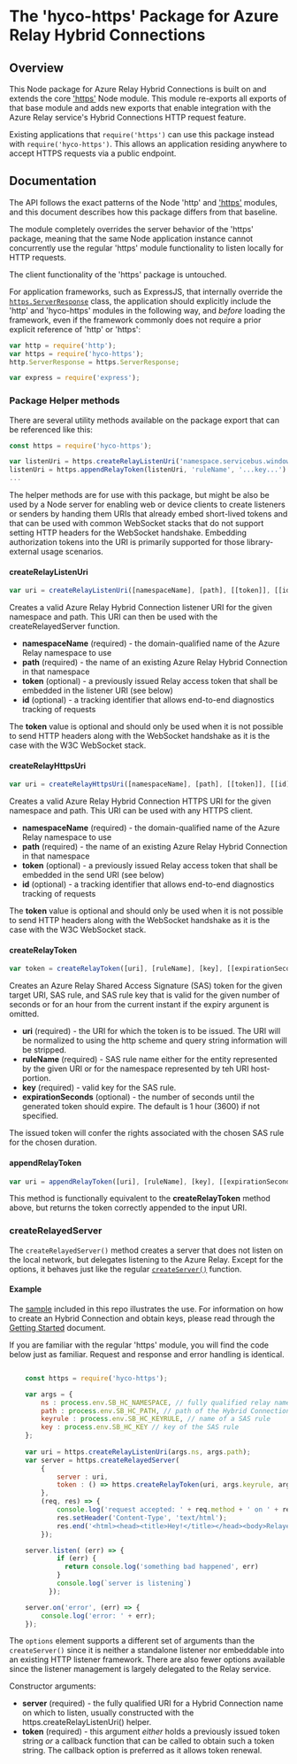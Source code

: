 # The 'hyco-https' Package for Azure Relay Hybrid Connections

## Overview

This Node package for Azure Relay Hybrid Connections is built on and extends the core ['https'](https://nodejs.org/api/https.html) Node module. This module re-exports all exports of that base module and adds new exports that enable integration with the Azure Relay service's Hybrid Connections HTTP request feature.

Existing applications that `require('https')` can use this package instead with `require('hyco-https')`. This allows an application residing anywhere to accept HTTPS requests via a public endpoint.
  
## Documentation

The API follows the exact patterns of the Node 'http' and ['https'](https://nodejs.org/api/https.html) modules, and this document describes how this package differs from that baseline.

The module completely overrides the server behavior of the 'https' package, meaning that the same Node application instance cannot concurrently use the regular 'https' module functionality to listen locally for HTTP requests.

The client functionality of the 'https' package is untouched.

For application frameworks, such as ExpressJS, that internally override the [`https.ServerResponse`](https://nodejs.org/api/http.html#http_class_http_serverresponse) class, the application should explicitly include the 'http' and 'hyco-https' modules in the following way, and *before* loading the framework, even if the framework commonly does not require a prior explicit reference of 'http' or 'https':

```js
var http = require('http');
var https = require('hyco-https');
http.ServerResponse = https.ServerResponse;

var express = require('express');
```


### Package Helper methods

There are several utility methods available on the package export that can be 
referenced like this:

``` JavaScript
const https = require('hyco-https');

var listenUri = https.createRelayListenUri('namespace.servicebus.windows.net', 'path');
listenUri = https.appendRelayToken(listenUri, 'ruleName', '...key...')
...

```

The helper methods are for use with this package, but might be also be used by a Node server 
for enabling web or device clients to create listeners or senders by handing them URIs that
already embed short-lived tokens and that can be used with common WebSocket stacks that do 
not support setting HTTP headers for the WebSocket handshake. Embedding authorization tokens
into the URI is primarily supported for those library-external usage scenarios. 


#### createRelayListenUri
``` JavaScript
var uri = createRelayListenUri([namespaceName], [path], [[token]], [[id]])
```

Creates a valid Azure Relay Hybrid Connection listener URI for the given namespace and path. This 
URI can then be used with the createRelayedServer function.

- **namespaceName** (required) - the domain-qualified name of the Azure Relay namespace to use
- **path** (required) - the name of an existing Azure Relay Hybrid Connection in that namespace
- **token** (optional) - a previously issued Relay access token that shall be embedded in
                         the listener URI (see below)
- **id** (optional) - a tracking identifier that allows end-to-end diagnostics tracking of requests

The **token** value is optional and should only be used when it is not possible to send HTTP 
headers along with the WebSocket handshake as it is the case with the W3C WebSocket stack.


#### createRelayHttpsUri 
``` JavaScript
var uri = createRelayHttpsUri([namespaceName], [path], [[token]], [[id]])
```

Creates a valid Azure Relay Hybrid Connection HTTPS URI for the given namespace and path. This 
URI can be used with any HTTPS client.

- **namespaceName** (required) - the domain-qualified name of the Azure Relay namespace to use
- **path** (required) - the name of an existing Azure Relay Hybrid Connection in that namespace
- **token** (optional) - a previously issued Relay access token that shall be embedded in
                         the send URI (see below)
- **id** (optional) - a tracking identifier that allows end-to-end diagnostics tracking of requests

The **token** value is optional and should only be used when it is not possible to send HTTP 
headers along with the WebSocket handshake as it is the case with the W3C WebSocket stack.                   


#### createRelayToken 
``` JavaScript
var token = createRelayToken([uri], [ruleName], [key], [[expirationSeconds]])
```

Creates an Azure Relay Shared Access Signature (SAS) token for the given target URI, SAS rule, 
and SAS rule key that is valid for the given number of seconds or for an hour from the current 
instant if the expiry argunent is omitted.

- **uri** (required) - the URI for which the token is to be issued. The URI will be normalized to 
                       using the http scheme and query string information will be stripped.
- **ruleName** (required) - SAS rule name either for the entity represented by the given URI or 
                            for the namespace represented by teh URI host-portion.
- **key** (required) - valid key for the SAS rule. 
- **expirationSeconds** (optional) - the number of seconds until the generated token should expire. 
                            The default is 1 hour (3600) if not specified.

The issued token will confer the rights associated with the chosen SAS rule for the chosen duration.

#### appendRelayToken
``` JavaScript
var uri = appendRelayToken([uri], [ruleName], [key], [[expirationSeconds]])
```

This method is functionally equivalent to the **createRelayToken** method above, but
returns the token correctly appended to the input URI.

### createRelayedServer

The `createRelayedServer()` method creates a server that does not listen on the local network, but delegates listening to the Azure Relay. Except for the options, it behaves just like the regular [`createServer()`](https://nodejs.org/api/https.html#https_https_createserver_options_requestlistener) function.


#### Example

The [sample](./examples/simple/listener.js) included in this repo illustrates the use. For information on how to create an Hybrid Connection and obtain keys, please read through the [Getting Started](https://docs.microsoft.com/azure/service-bus-relay/relay-hybrid-connections-node-get-started) document.

If you are familiar with the regular 'https' module, you will find the code below just as familiar. Request and response and error handling is identical.

``` js

    const https = require('hyco-https');

    var args = { 
        ns : process.env.SB_HC_NAMESPACE, // fully qualified relay namespace
        path : process.env.SB_HC_PATH, // path of the Hybrid Connection
        keyrule : process.env.SB_HC_KEYRULE, // name of a SAS rule
        key : process.env.SB_HC_KEY // key of the SAS rule
    };
    
    var uri = https.createRelayListenUri(args.ns, args.path);
    var server = https.createRelayedServer(
        {
            server : uri,
            token : () => https.createRelayToken(uri, args.keyrule, args.key)
        },
        (req, res) => {
            console.log('request accepted: ' + req.method + ' on ' + req.url);
            res.setHeader('Content-Type', 'text/html');
            res.end('<html><head><title>Hey!</title></head><body>Relayed Node.js Server!</body></html>');
        });

    server.listen( (err) => {
            if (err) {
              return console.log('something bad happened', err)
            }          
            console.log(`server is listening`)
          });

    server.on('error', (err) => {
        console.log('error: ' + err);
    });
```

The `options` element supports a different set of arguments than the 
`createServer()` since it is neither a standalone listener nor embeddable into an existing HTTP
listener framework. There are also fewer options available since the listener management is 
largely delegated to the Relay service.

Constructor arguments:

- **server** (required) - the fully qualified URI for a Hybrid Connection name on which to listen, usually
                          constructed with the https.createRelayListenUri() helper.
- **token** (required) - this argument *either* holds a previously issued token string *or* a callback
                         function that can be called to obtain such a token string. The callback option
                         is preferred as it allows token renewal.
